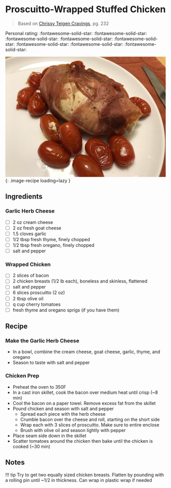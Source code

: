 # Proscuitto-Wrapped Stuffed Chicken

> Based on [Chrissy Teigen Cravings], pg. 232

<!-- {cts} rating=5; (User can specify rating on scale of 1-5) -->

Personal rating: :fontawesome-solid-star: :fontawesome-solid-star: :fontawesome-solid-star: :fontawesome-solid-star: :fontawesome-solid-star: :fontawesome-solid-star: :fontawesome-solid-star: :fontawesome-solid-star:

<!-- {cte} -->

<!-- {cts} name_image=proscuitto_wrapped_stuffed_chicken.jpeg; (User can specify image name) -->

![proscuitto_wrapped_stuffed_chicken.jpeg](./proscuitto_wrapped_stuffed_chicken.jpeg){: .image-recipe loading=lazy }

<!-- {cte} -->

## Ingredients

### Garlic Herb Cheese

- [ ] 2 oz cream cheese
- [ ] 2 oz fresh goat cheese
- [ ] 1.5 cloves garlic
- [ ] 1/2 tbsp fresh thyme, finely chopped
- [ ] 1/2 tbsp fresh oregano, finely chopped
- [ ] salt and pepper

### Wrapped Chicken

- [ ] 2 slices of bacon
- [ ] 2 chicken breasts (1/2 lb each), boneless and skinless, flattened
- [ ] salt and pepper
- [ ] 6 slices proscuitto (2 oz)
- [ ] 2 tbsp olive oil
- [ ] q cup cherry tomatoes
- [ ] fresh thyme and oregano sprigs (if you have them)

## Recipe

### Make the Garlic Herb Cheese

- In a bowl, combine the cream cheese, goat cheese, garlic, thyme, and oregano
- Season to taste with salt and pepper

### Chicken Prep

- Preheat the oven to 350F
- In a cast iron skillet, cook the bacon over medium heat until crisp (~8 min)
- Cool the bacon on a paper towel. Remove excess fat from the skillet
- Pound chicken and season with salt and pepper
    - Spread each piece with the herb cheese
    - Crumble bacon over the cheese and roll, starting on the short side
    - Wrap each with 3 slices of proscuitto. Make sure to entire enclose
    - Brush with olive oil and season lightly with pepper
- Place seam side down in the skillet
- Scatter tomatoes around the chicken then bake until the chicken is cooked (~30 min)

## Notes

!!! tip Try to get two equally sized chicken breasts. Flatten by pounding with a rolling pin until ~1/2 in thickness. Can wrap in plastic wrap if needed

[chrissy teigen cravings]: https://www.penguinrandomhouse.com/books/252973/cravings-by-chrissy-teigen-with-adeena-sussman/
